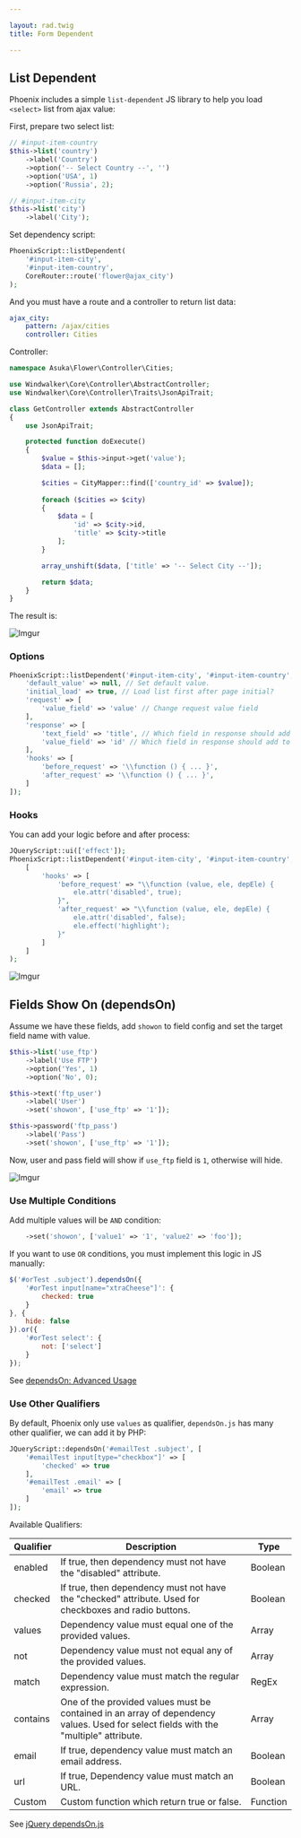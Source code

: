 ```yaml
---

layout: rad.twig
title: Form Dependent

---
```


## List Dependent

Phoenix includes a simple `list-dependent` JS library to help you load `<select>` list from ajax value:

First, prepare two select list:

```php
// #input-item-country
$this->list('country')
    ->label('Country')
    ->option('-- Select Country --', '')
    ->option('USA', 1)
    ->option('Russia', 2);

// #input-item-city
$this->list('city')
    ->label('City');
```

Set dependency script:

```php
PhoenixScript::listDependent(
    '#input-item-city', 
    '#input-item-country',
    CoreRouter::route('flower@ajax_city')
);
```

And you must have a route and a controller to return list data:

```yaml
ajax_city:
    pattern: /ajax/cities
    controller: Cities
```

Controller:

```php
namespace Asuka\Flower\Controller\Cities;

use Windwalker\Core\Controller\AbstractController;
use Windwalker\Core\Controller\Traits\JsonApiTrait;

class GetController extends AbstractController
{
	use JsonApiTrait;

	protected function doExecute()
	{
		$value = $this->input->get('value');
		$data = [];

		$cities = CityMapper::find(['country_id' => $value]);
		
		foreach ($cities => $city)
		{
		    $data = [
		        'id' => $city->id,
		        'title' => $city->title
		    ];
		}

		array_unshift($data, ['title' => '-- Select City --']);

		return $data;
	}
}
```

The result is:

![Imgur](http://i.imgur.com/HlMnft4.gif)

### Options

```php
PhoenixScript::listDependent('#input-item-city', '#input-item-country', CoreRouter::route('flower@ajax_city'), [
    'default_value' => null, // Set default value.
    'initial_load' => true, // Load list first after page initial?
    'request' => [
        'value_field' => 'value' // Change request value field
    ],
    'response' => [
        'text_field' => 'title', // Which field in response should add to option text
        'value_field' => 'id' // Which field in response should add to option value
    ],
    'hooks' => [
        'before_request' => '\\function () { ... }',
        'after_request' => '\\function () { ... }',
    ]
]);
```

### Hooks

You can add your logic before and after process:

```php
JQueryScript::ui(['effect']);
PhoenixScript::listDependent('#input-item-city', '#input-item-country', CoreRouter::route('flower@ajax_city'), 
    [
        'hooks' => [
            'before_request' => "\\function (value, ele, depEle) {
                ele.attr('disabled', true);
            }",
            'after_request' => "\\function (value, ele, depEle) {
                ele.attr('disabled', false);
                ele.effect('highlight');
            }"
        ]
    ]
);
```

![Imgur](http://i.imgur.com/U9PDX52.gif)

## Fields Show On (dependsOn)

Assume we have these fields, add `showon` to field config and set the target field name with value.

```php
$this->list('use_ftp')
    ->label('Use FTP')
    ->option('Yes', 1)
    ->option('No', 0);

$this->text('ftp_user')
    ->label('User')
    ->set('showon', ['use_ftp' => '1']);

$this->password('ftp_pass')
    ->label('Pass')
    ->set('showon', ['use_ftp' => '1']);
```

Now, user and pass field will show if `use_ftp` field is `1`, otherwise will hide.

![Imgur](http://i.imgur.com/rwv911F.gif)

### Use Multiple Conditions

Add multiple values will be `AND` condition:

```php
    ->set('showon', ['value1' => '1', 'value2' => 'foo']);
```

If you want to use `OR` conditions, you must implement this logic in JS manually:

```js
$('#orTest .subject').dependsOn({
	'#orTest input[name="xtraCheese"]': {
		checked: true
	}
}, {
	hide: false
}).or({
	'#orTest select': {
		not: ['select']
	}
});
```

See [dependsOn: Advanced Usage](http://dstreet.github.io/dependsOn/)

### Use Other Qualifiers

By default, Phoenix only use `values` as qualifier, `dependsOn.js` has many other qualifier, we can add it by PHP:

```php
JQueryScript::dependsOn('#emailTest .subject', [
	'#emailTest input[type="checkbox"]' => [
	    'checked' => true
	],
	'#emailTest .email' => [
	    'email' => true
	]
]);
```

Available Qualifiers:

| Qualifier | Description                                                                                                                              | Type     |
|-----------|------------------------------------------------------------------------------------------------------------------------------------------|----------|
| enabled   | If true, then dependency must not have the "disabled" attribute.                                                                       | Boolean  |
| checked   | If true, then dependency must not have the "checked" attribute. Used for checkboxes and radio   buttons.                               | Boolean  |
| values    | Dependency value must equal one of the provided values.                                                                                | Array    |
| not       | Dependency value must not equal any of the provided values.                                                                            | Array    |
| match     | Dependency value must match the regular expression.                                                                                    | RegEx    |
| contains  | One of the provided values must be contained in an array of dependency values. Used for select fields with the   "multiple" attribute. | Array    |
| email     | If true, dependency value must match an email address.                                                                                 | Boolean  |
| url       | If true, Dependency value must match an URL.                                                                                           | Boolean  |
| Custom    | Custom function which return true or false.                                                                                            | Function |

See [jQuery dependsOn.js](http://dstreet.github.io/dependsOn/)
